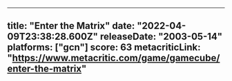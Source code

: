 
---
title: "Enter the Matrix"
date: "2022-04-09T23:38:28.600Z"
releaseDate: "2003-05-14"
platforms: ["gcn"]
score: 63
metacriticLink: "https://www.metacritic.com/game/gamecube/enter-the-matrix"
---
